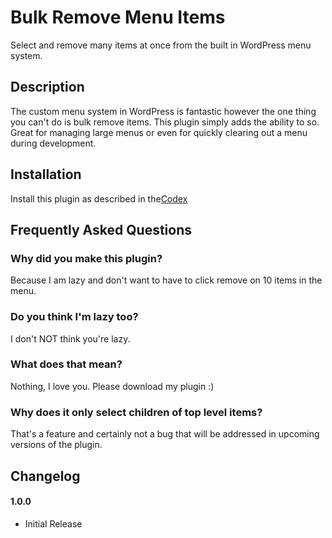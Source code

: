 Bulk Remove Menu Items
==============================
Select and remove many items at once from the built in WordPress menu system.

## Description

The custom menu system in WordPress is fantastic however the one thing you can't do is bulk remove items.
This plugin simply adds the ability to so.
Great for managing large menus or even for quickly clearing out a menu during development.

## Installation

Install this plugin as described in the[Codex](http://codex.wordpress.org/Managing_Plugins#Installing_Plugins)

## Frequently Asked Questions

### Why did you make this plugin?

Because I am lazy and don't want to have to click remove on 10 items in the menu.

### Do you think I'm lazy too?

I don't NOT think you're lazy.

### What does that mean?

Nothing, I love you. Please download my plugin :)

### Why does it only select children of top level items?

That's a feature and certainly not a bug that will be addressed in upcoming versions of the plugin.


## Changelog

#### 1.0.0
* Initial Release
